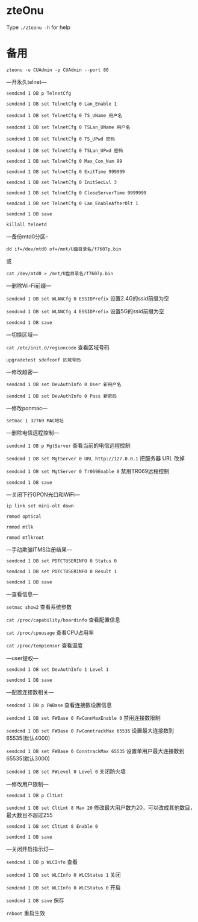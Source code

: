 # zteOnu
Type `./zteonu -h` for help
# 备用

` zteonu -u CUAdmin -p CUAdmin --port 80 `

—开永久telnet—

` sendcmd 1 DB p TelnetCfg `

` sendcmd 1 DB set TelnetCfg 0 Lan_Enable 1 `

` sendcmd 1 DB set TelnetCfg 0 TS_UName 用户名 `

` sendcmd 1 DB set TelnetCfg 0 TSLan_UName 用户名 `

` sendcmd 1 DB set TelnetCfg 0 TS_UPwd 密码 `

` sendcmd 1 DB set TelnetCfg 0 TSLan_UPwd 密码 `

` sendcmd 1 DB set TelnetCfg 0 Max_Con_Num 99 `

` sendcmd 1 DB set TelnetCfg 0 ExitTime 999999 `

` sendcmd 1 DB set TelnetCfg 0 InitSecLvl 3 `

` sendcmd 1 DB set TelnetCfg 0 CloseServerTime 9999999 `

` sendcmd 1 DB set TelnetCfg 0 Lan_EnableAfterOlt 1 `

` sendcmd 1 DB save `

` killall telnetd `



—备份mtd0分区–

` dd if=/dev/mtd0 of=/mnt/U盘目录名/f7607p.bin `

或

` cat /dev/mtd0 > /mnt/U盘目录名/f7607p.bin `



—删除Wi-Fi前缀—

` sendcmd 1 DB set WLANCfg 0 ESSIDPrefix ` 设置2.4G的ssid前缀为空

` sendcmd 1 DB set WLANCfg 4 ESSIDPrefix ` 设置5G的ssid前缀为空

` sendcmd 1 DB save `



—切换区域—

` cat /etc/init.d/regioncode ` 查看区域号码

` upgradetest sdefconf 区域号码 `



—修改超密—

` sendcmd 1 DB set DevAuthInfo 0 User 新用户名 `

` sendcmd 1 DB set DevAuthInfo 0 Pass 新密码 `



—修改ponmac—

` setmac 1 32769 MAC地址 `



—删除电信远程控制—

` sendcmd 1 DB p MgtServer ` 查看当前的电信远程控制

` sendcmd 1 DB set MgtServer 0 URL http://127.0.0.1 ` 把服务器 URL 改掉

` sendcmd 1 DB set MgtServer 0 Tr069Enable 0 ` 禁用TR069远程控制

` sendcmd 1 DB save `



—关闭下行GPON光口和WiFi—

` ip link set mini-olt down `

` rmmod optical `

` rmmod mtlk `

` rmmod mtlkroot `



—手动欺骗ITMS注册结果—

` sendcmd 1 DB set PDTCTUSERINFO 0 Status 0 `

` sendcmd 1 DB set PDTCTUSERINFO 0 Result 1 `

` sendcmd 1 DB save `



—查看信息—

` setmac show2 ` 查看系统参数

` cat /proc/capability/boardinfo ` 查看配置信息

` cat /proc/cpuusage ` 查看CPU占用率

` cat /proc/tempsensor ` 查看温度



—user提权—

` sendcmd 1 DB set DevAuthInfo 1 Level 1 `

` sendcmd 1 DB save `



—配置连接数相关—

` sendcmd 1 DB p FWBase ` 查看连接数设置信息

` sendcmd 1 DB set FWBase 0 FwConnMaxEnable 0 ` 禁用连接数限制

` sendcmd 1 DB set FWBase 0 FwConntrackMax 65535 ` 设置最大连接数到65535(默认4000)

` sendcmd 1 DB set FWBase 0 ConntrackMax 65535 ` 设置单用户最大连接数到65535(默认3000)

` sendcmd 1 DB set FWLevel 0 Level 0 ` 关闭防火墙


—修改用户限制—

` sendcmd 1 DB p CltLmt `

` sendcmd 1 DB set CltLmt 8 Max 20 ` 修改最大用户数为20，可以改成其他数目，最大数目不超过255

` sendcmd 1 DB set CltLmt 8 Enable 0 `

` sendcmd 1 DB save `



—关闭开启指示灯—

` sendcmd 1 DB p WLCInfo ` 查看

` sendcmd 1 DB set WLCInfo 0 WLCStatus 1 ` 关闭

` sendcmd 1 DB set WLCInfo 0 WLCStatus 0 ` 开启

` sendcmd 1 DB save ` 保存

` reboot ` 重启生效
